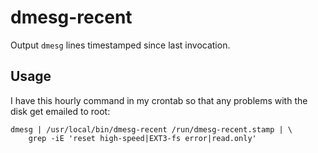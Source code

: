 # dmesg-recent

Output `dmesg` lines timestamped since last invocation.

## Usage

I have this hourly command in my crontab so that any problems with the
disk get emailed to root:

    dmesg | /usr/local/bin/dmesg-recent /run/dmesg-recent.stamp | \
        grep -iE 'reset high-speed|EXT3-fs error|read.only'
